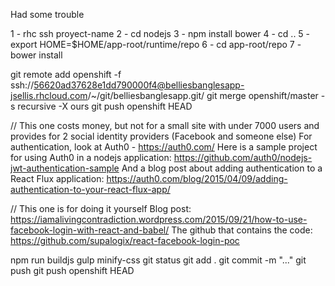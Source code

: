 
Had some trouble 

1 - rhc ssh proyect-name
2 - cd nodejs
3 - npm install bower
4 - cd ..
5 - export HOME=$HOME/app-root/runtime/repo
6 - cd app-root/repo
7 - bower install

git remote add openshift -f ssh://56620ad37628e1dd790000f4@belliesbanglesapp-jsellis.rhcloud.com/~/git/belliesbanglesapp.git/
git merge openshift/master -s recursive -X ours
git push openshift HEAD


// This one costs money, but not for a small site with under 7000 users and provides for 2 social identity providers (Facebook and someone else)
For authentication, look at Auth0 - https://auth0.com/
Here is a sample project for using Auth0 in a nodejs application: https://github.com/auth0/nodejs-jwt-authentication-sample
And a blog post about adding authentication to a React Flux application: https://auth0.com/blog/2015/04/09/adding-authentication-to-your-react-flux-app/


// This one is for doing it yourself
Blog post: https://iamalivingcontradiction.wordpress.com/2015/09/21/how-to-use-facebook-login-with-react-and-babel/
The github that contains the code: https://github.com/supalogix/react-facebook-login-poc


npm run buildjs
gulp minify-css
git status
git add .
git commit -m "..."
git push
git push openshift HEAD


